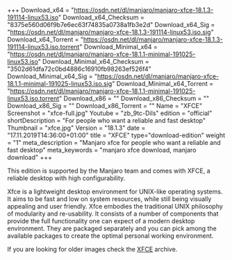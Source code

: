 +++
Download_x64 = "https://osdn.net/dl/manjaro/manjaro-xfce-18.1.3-191114-linux53.iso"
Download_x64_Checksum = "8375e560d06f9b7e6ec63f74835a0738a1fb3e2d"
Download_x64_Sig = "https://osdn.net/dl/manjaro/manjaro-xfce-18.1.3-191114-linux53.iso.sig"
Download_x64_Torrent = "https://osdn.net/dl/manjaro/manjaro-xfce-18.1.3-191114-linux53.iso.torrent"
Download_Minimal_x64 = "https://osdn.net/dl/manjaro/manjaro-xfce-18.1.1-minimal-191025-linux53.iso"
Download_Minimal_x64_Checksum = "3502d61dfa72c0bd4886c16910fb98263ef526f4"
Download_Minimal_x64_Sig = "https://osdn.net/dl/manjaro/manjaro-xfce-18.1.1-minimal-191025-linux53.iso.sig"
Download_Minimal_x64_Torrent = "https://osdn.net/dl/manjaro/manjaro-xfce-18.1.1-minimal-191025-linux53.iso.torrent"
Download_x86 = ""
Download_x86_Checksum = ""
Download_x86_Sig = ""
Download_x86_Torrent = ""
Name = "XFCE"
Screenshot = "xfce-full.jpg"
Youtube = "zb_9tc-DiIs"
edition = "official"
shortDescription = "For people who want a reliable and fast desktop"
Thumbnail = "xfce.jpg"
Version = "18.1.3"
date = "17.11.2019T14:36:00+01:00"
title = "XFCE"
type="download-edition"
weight = "1"
meta_description = "Manjaro xfce for people who want a reliable and fast desktop"
meta_keywords = "manjaro xfce download, manjaro download"
+++

This edition is supported by the Manjaro team and comes with XFCE, a reliable desktop with high configurability.

Xfce is a lightweight desktop environment for UNIX-like operating systems. It aims to be fast and low on system resources, while still being visually appealing and user friendly. Xfce embodies the traditional UNIX philosophy of modularity and re-usability. It consists of a number of components that provide the full functionality one can expect of a modern desktop environment. They are packaged separately and you can pick among the available packages to create the optimal personal working environment.

If you are looking for older images check the [XFCE](https://osdn.net/projects/manjaro/storage/z_release_archive/xfce) archive.


